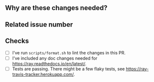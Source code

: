 <!-- Thank you for your contribution! Please review https://github.com/ray-project/ray/blob/master/CONTRIBUTING.rst before opening a pull request. -->

## Why are these changes needed?

<!-- Please give a short summary of the change and the problem this solves. -->

## Related issue number

<!-- For example: "Closes #1234" -->

## Checks

- [ ] I've run `scripts/format.sh` to lint the changes in this PR.
- [ ] I've included any doc changes needed for https://ray.readthedocs.io/en/latest/.
- [ ] Tests are passing. There might be a few flaky tests, see https://ray-travis-tracker.herokuapp.com/.
